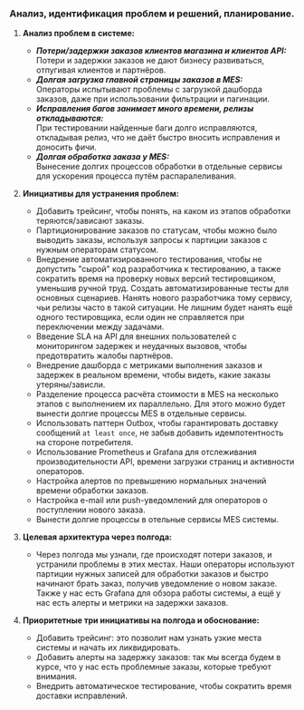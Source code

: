 ### Анализ, идентификация проблем и решений, планирование.

1. **Анализ проблем в системе:**
    - **<i>Потери/задержки заказов клиентов магазина и клиентов API:</i>**<br>
      Потери и задержки заказов не дают бизнесу развиваться, отпугивая клиентов и партнёров.
    - **<i>Долгая загрузка главной страницы заказов в MES:</i>**<br>
      Операторы испытывают проблемы с загрузкой дашборда заказов, даже при использовании фильтрации и пагинации.
    - **<i>Исправления багов занимает много времени, релизы откладываются:</i>**<br>
      При тестировании найденные баги долго исправляются, откладывая релиз, что не даёт быстро вносить исправления и доносить фичи.
    - **<i>Долгая обработка заказа у MES:</i>**<br>
      Вынесение долгих процессов обработки в отдельные сервисы для ускорения процесса путём распаралеливания.

2. **Инициативы для устранения проблем:**
    - Добавить трейсинг, чтобы понять, на каком из этапов обработки теряются/зависают заказы.
    - Партиционирование заказов по статусам, чтобы можно было выводить заказы, используя запросы к партиции заказов с нужным операторам статусом.
    - Внедрение автоматизированного тестирования, чтобы не допустить "сырой" код разработчика к тестированию, а также сократить время на проверку новых версий тестировщиком, уменьшив ручной труд. Создать автоматизированные тесты для основных сценариев. Нанять нового разработчика тому сервису, чьи релизы часто в такой ситуации. Не лишним будет нанять ещё одного тестировщика, если один не справляется при переключении между задачами.
    - Введение SLA на API для внешних пользователей с мониторингом задержек и неудачных вызовов, чтобы предотвратить жалобы партнёров.
    - Внедрение дашборда с метриками выполнения заказов и задержек в реальном времени, чтобы видеть, какие заказы утеряны/зависли.
    - Разделение процесса расчёта стоимости в MES на несколько этапов с выполнением их параллельно. Для этого можно будет вынести долгие процессы MES в отдельные сервисы.
    - Использовать паттерн Outbox, чтобы гарантировать доставку сообщений `at least once`, не забыв добавить идемпотентность на стороне потребителя.
    - Использование Prometheus и Grafana для отслеживания производительности API, времени загрузки страниц и активности операторов.
    - Настройка алертов по превышению нормальных значений времени обработки заказов.
    - Настройка e-mail или push-уведомлений для операторов о поступлении нового заказа.
    - Вынести долгие процессы в отельные сервисы MES системы.

3. **Целевая архитектура через полгода:**
    - Через полгода мы узнали, где происходят потери заказов, и устранили проблемы в этих местах. Наши операторы используют партиции нужных записей для обработки заказов и быстро начинают брать заказ, получив уведомление о новом заказе. Также у нас есть Grafana для обзора работы системы, а ещё у нас есть алерты и метрики на задержки заказов.

4. **Приоритетные три инициативы на полгода и обоснование:**
    - Добавить трейсинг: это позволит нам узнать узкие места системы и начать их ликвидировать.
    - Добавить алерты на задержку заказов: так мы всегда будем в курсе, что у нас есть проблемные заказы, которые требуют внимания.
    - Внедрить автоматическое тестирование, чтобы сократить время доставки исправлений.
